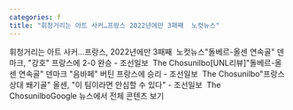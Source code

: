 ```yaml
---
categories: f
title: "휘청거리는 아트 사커…프랑스 2022년에만 3패째  노컷뉴스"
---
```

휘청거리는 아트 사커…프랑스, 2022년에만 3패째&nbsp;&nbsp;노컷뉴스"돌베르-올센 연속골" 덴마크, "강호" 프랑스에 2-0 완승 - 조선일보&nbsp;&nbsp;The Chosunilbo[UNL리뷰]"돌베르-올센 연속골" 덴마크 "음바페" 버틴 프랑스에 승리 - 조선일보&nbsp;&nbsp;The Chosunilbo"프랑스 상대 쐐기골" 올센, "이 팀이라면 안심할 수 있다" - 조선일보&nbsp;&nbsp;The ChosunilboGoogle 뉴스에서 전체 콘텐츠 보기